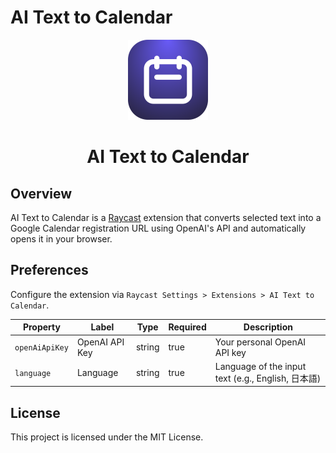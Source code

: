# AI Text to Calendar

<p align="center">
  <img src="assets/extension-icon.png" height="128">
  <h1 align="center">AI Text to Calendar</h1>
</p>

## Overview

AI Text to Calendar is a [Raycast](https://raycast.com/) extension that converts selected text into a Google Calendar registration URL using OpenAI's API and automatically opens it in your browser.

## Preferences

Configure the extension via `Raycast Settings > Extensions > AI Text to Calendar`.

| Property       | Label          | Type   | Required | Description                                      |
| -------------- | -------------- | ------ | -------- | ------------------------------------------------ |
| `openAiApiKey` | OpenAI API Key | string | true     | Your personal OpenAI API key                     |
| `language`     | Language       | string | true     | Language of the input text (e.g., English, 日本語) |

## License

This project is licensed under the MIT License.
